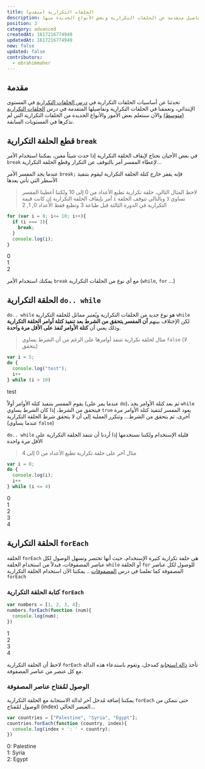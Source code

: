 ```yaml
---
title: الحلقات التكرارية (متقدم)
description: شرح تفاصيل متقدمة عن الحلقات التكرارية وبعض اﻷنواع الجديدة منها (do.. while, forEach)
position: 3
category: advanced
createdAt: 1617216774949
updatedAt: 1617216774949
new: false
updated: false
contributors:
  - ebrahimmaher
---
```


## مقدمة
تحدثنا عن أساسيات الحلقات التكرارية في [درس الحلقات التكرارية](/tutorials/algorithms/fundamentals/loops) في المستوى اﻹبتدائي، وتعمقنا في الحلقات التكرارية وتفاصيلها المتقدمة في درس [الحلقات التكرارية (متوسط)](/tutorials/algorithms/intermediate/loops) واﻵن سنتعلم بعض اﻷمور  واﻷنواع الجديدة من الحلقات التكرارية التي لم نذكرها في المستويات السابقة.

## قطع الحلفة التكرارية `break`
في بعض اﻷحيان نحتاج لإيقاف الحلقة التكرارية إذا حدث شيئاً معين، يمكننا استخدام اﻷمر `break` لإعطاء المفسر أمر بالتوقف عن التكرار وقطع الحلقة التكرارية... 

<base-alert type="tip">

عندما يجد المفسر اﻷمر `break;` فإنه يقفز خارج كتلة الحلقة التكرارية ليقوم بتنفيذ اﻷسطر التي تأتي بعدها

</base-alert>

> لاحظ المثال التالي، حلقة تكرارية تطبع اﻷعداد من 0 إلى 10 ولكننا أعطينا المفسر أمر بإيقاف الحلقة التكرارية إن كانت قيمة `i` تساوي `3` وبالتالي تتوقف الحلقة التكرارية في الدورة الثالثة قبل طباعة 3 وتطبع فقط اﻷعداد 0, 1, 2

```js
for (var i = 0; i<= 10; i++){
  if (i === 3){
    break;
  }
  console.log(i);
}
```
<code-result>
0
<br>
1
<br>
2
</code-result>

<base-alert type="info">

يمكنك استخدام اﻷمر `break` مع أي نوع من الحلقات التكرارية (`while`, `for` ...)

</base-alert>


## الحلقة التكرارية `do.. while`
`do.. while` هو نوع جديد من الحلقات التكرارية ويُعتبر مماثل للحلقة التكرارية `while` لكن اﻹختلاف بينهم **أن المفسر يتحقق من الشرط بعد تنفيذ كتلة أوامر الحلقة التكرارية** وذلك يعني أن **كتلة اﻷوامر تُنفذ على اﻷقل مرة واحدة**.

> مثال لحلقة تكرارية تتنفذ أوامرها على الرغم من أن الشرط يساوي `false` (لا يتحقق)

```js
var i = 5;
do {
  console.log("test");
  i++
} while (i > 10)
```
<code-result>
test
</code-result>

<base-alert type="info">

يقوم المفسر بتنفيذ كتلة الأوامر أولاً (عندما يمر على `do`)، ثم بعد كتلة اﻷوامر يجد `while` فيتحقق من الشرط، إذا كان الشرط يساوي `true` يعود المفسر لتنفيذ كتلة اﻷوامر مرة أخرى، ثم يتحقق من الشرط... وتتكرر العملية إلى أن ﻻ يتحقق شرط الحلقة التكرارية (عندما يساوي `false`)

</base-alert>

<base-alert type="tip">

`do.. while` قليلة الإستخدام ولكننا نستخدمها إذا أردنا أن تتنفذ الحلقة التكرارية على اﻷقل مرة واحدة

</base-alert>


> مثال آخر على حلقة تكرارية تطبع اﻷعداد من 0 إلى 4
```js
var i = 0;
do {
  console.log(i);
  i++
} while (i <= 4)
```
<code-result>
0
<br>
1
<br>
2
<br>
3
<br>
4
</code-result>

## الحلقة التكرارية `forEach`
الحلقة `forEach` هي حلقة تكرارية كثيرة اﻹستخدام، حيث أنها تختصر وتسهل الوصول لكل عناصر المصفوفات، فبدلاً من استخدام الحلقة `while` أو الحلقة `for` للوصول لكل عناصر المصفوفة كما تعلمنا في درس [المصفوفات](/tutorials/algorithms/intermediate/arrays#الوصول-لكل-عناصر-المصفوفة) .. يمكننا اﻵن استخدام الحلقة التكرارية `forEach`

### كتابة الحلقة التكرارية `forEach`
```js
var numbers = [1, 2, 3, 4];
numbers.forEach(function (num){
  console.log(num);
})
```
<code-result>
1
<br>
2
<br>
3
<br>
4
</code-result>

<base-alert type="info">

لاحظ أن الحلقة التكرارية `forEach` تأخذ [دالة استجابة](/tutorials/algorithms/advanced/functions#كتابة-دوال-اﻹستجابة) كمدخل، وتقوم باستدعاء هذه الدالة مع كل عنصر من عناصر المصفوفة.

</base-alert>


### الوصول لمُفتاح عناصر المصفوفة
يمكننا إضافة مُدخل آخر لدالة الاستجابة مع الحلقة التكرارية `forEach` حتى نتمكن من الوصول لمُفتاح (index) العنصر الحالي...
```js
var countries = ["Palestine", "Syria", "Egypt"];
countries.forEach(function (country, index){
  console.log(index + ': ' + country);
})
```
<code-result>
0: Palestine
<br>
1: Syria
<br>
2: Egypt
</code-result>

<!-- 
<quiz>

قم بكتابة دالة تقوم بحساب اﻷسس (قوى العدد) 
مثلاً **2<sup>2</sup>**
 بحيث تأخذ مُدخلين، اﻷول عدد والثاني عدد (أس) وتقوم بطباعة العدد اﻷول أسّ الثاني..

مثلاً لو أدخلنا لها `(3, 2)` يكون الناتج **3<sup>2</sup>** يساوي **9**

</quiz>

<expand full button-text="الحصول على مساعدة" hide-text="إخفاء">


</expand>


<expand full button-text="عرض الحل" hide-text="إخفاء الحل">

```js

```

</expand>

<br> -->
